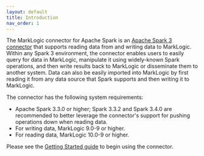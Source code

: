 ```yaml
---
layout: default
title: Introduction
nav_order: 1
---
```


The MarkLogic connector for Apache Spark is an [Apache Spark 3 connector](https://spark.apache.org/docs/latest/) that supports
reading data from and writing data to MarkLogic. Within any Spark 3 environment, the connector enables users to easily 
query for data in MarkLogic, manipulate it using widely-known Spark operations, and then write results back to 
MarkLogic or disseminate them to another system. Data can also be easily imported into MarkLogic by first reading it 
from any data source that Spark supports and then writing it to MarkLogic.

The connector has the following system requirements:

* Apache Spark 3.3.0 or higher; Spark 3.3.2 and Spark 3.4.0 are recommended to better leverage the connector's support 
  for pushing operations down when reading data.
* For writing data, MarkLogic 9.0-9 or higher.
* For reading data, MarkLogic 10.0-9 or higher.

Please see the [Getting Started guide](getting-started/getting-started.md) to begin using the connector. 
